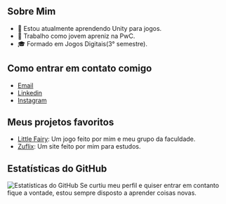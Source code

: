 ## Sobre Mim
- 🌱 Estou atualmente aprendendo Unity para jogos.
- 💼 Trabalho como jovem apreniz na PwC.
- 🎓 Formado em Jogos Digitais(3° semestre).
## Como entrar em contato comigo
- [Email](kaiquezuba07@gmail.com)
- [Linkedin](https://www.linkedin.com/in/kaique-zuba-b17931191/)
- [Instagram](https://www.instagram.com/kaique_zuba/)
## Meus projetos favoritos
- [Little Fairy](https://3g2g-studio.itch.io/little-fairy): Um jogo feito por mim e meu grupo da faculdade.
- [Zuflix](https://github.com/zuba-px/Zuflix): Um site feito por mim para estudos.
## Estatísticas do GitHub
![Estatísticas do GitHub](https://github-readme-stats.vercel.app/api?username=seuusername&show_icons=true&theme=radical)
Se curtiu meu perfil e quiser entrar em contanto fique a vontade, estou sempre disposto a aprender coisas novas.













                                                                                                                    





